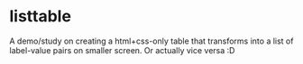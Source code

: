 # listtable

A demo/study on creating a html+css-only table that transforms into a list of label-value pairs on smaller screen. Or actually vice versa :D
